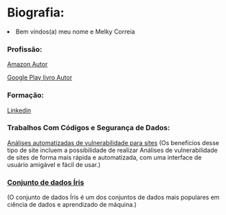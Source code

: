 # Biografia:

<li>Bem vindos(a) meu nome e Melky Correia</li>

### Profissão: 

[Amazon Autor](https://www.amazon.com/author/melkycorreia)

[Google Play livro Autor](https://play.google.com/store/books/details/Melky_Correia_Seja_o_criador_da_sua_Hist%C3%B3ria_Biogr?id=rMWPEAAAQBAJ)

### Formação:

[Linkedin](https://www.linkedin.com/mwlite/in/melky-correia-367a17141)

### Trabalhos Com Códigos e Segurança de Dados:
[Análises automatizadas de vulnerabilidade para sites](https://github.com/melkycorreia/Busca-Automatizadas-De-Vulnerabilidade-Para-Sites.git)
(Os benefícios desse tipo de site incluem a possibilidade de realizar Análises de vulnerabilidade de sites de forma mais rápida e automatizada, com uma interface de usuário amigável e fácil de usar.)

### [Conjunto de dados Íris](https://github.com/melkycorreia/Conjunto-de-dados-Iris.git)
(O conjunto de dados Íris é um dos conjuntos de dados mais populares em ciência de dados e aprendizado de máquina.)
